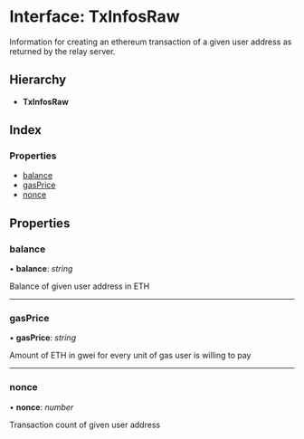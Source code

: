 # Interface: TxInfosRaw

Information for creating an ethereum transaction of a given user address
as returned by the relay server.

## Hierarchy

- **TxInfosRaw**

## Index

### Properties

- [balance](_typings_.txinfosraw.md#balance)
- [gasPrice](_typings_.txinfosraw.md#gasprice)
- [nonce](_typings_.txinfosraw.md#nonce)

## Properties

### balance

• **balance**: _string_

Balance of given user address in ETH

---

### gasPrice

• **gasPrice**: _string_

Amount of ETH in gwei for every unit of gas user is willing to pay

---

### nonce

• **nonce**: _number_

Transaction count of given user address
